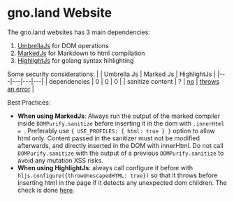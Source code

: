 # gno.land Website

The gno.land websites has 3 main dependencies:

1. [UmbrellaJs](https://umbrellajs.com/) for DOM operations
2. [MarkedJs](https://marked.js.org/) for Markdown to html compilation
3. [HighlightJs](https://highlightjs.org/) for golang syntax hihlighting

Some security considerations:
| | Umbrella Js | Marked Js | HighlightJs |
|---|---|---|---|
| dependencies | 0 | 0 | 0 |
| sanitize content | ? | [no](https://marked.js.org/#usage) | [throws an error](https://github.com/highlightjs/highlight.js/blob/7addd66c19036eccd7c602af61f1ed84d215c77d/src/highlight.js#L741) |

Best Practices:

- **When using MarkedJs**: Always run the output of the marked compiler inside `DOMPurify.sanitize` before inserting it in the dom with `.innerHtml = `. Preferably use `{ USE_PROFILES: { html: true } }` option to allow html only. Content passed in the sanitizer must not be modified afterwards, and directly inserted in the DOM with innerHtml. Do not call `DOMPurify.sanitize` with the output of a previous `DOMPurify.sanitize` to avoid any mutation XSS risks.
- **When using HighlightJs**: always call configure it before with `hljs.configure({throwUnescapedHTML: true})` so that it throws before inserting html in the page if it detects any unexpected dom children. The check is done [here](https://github.com/highlightjs/highlight.js/blob/7addd66c19036eccd7c602af61f1ed84d215c77d/src/highlight.js#L741).
